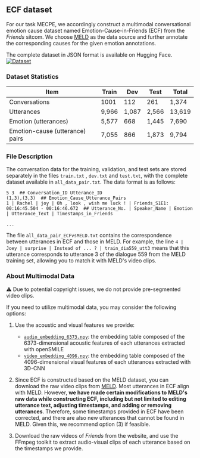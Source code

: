 ## ECF dataset 



For our task MECPE, we accordingly construct a multimodal conversational emotion cause dataset named Emotion-Cause-in-Friends (ECF) from the _Friends_ sitcom. We choose [MELD](https://github.com/declare-lab/MELD) as the data source and further annotate the corresponding causes for the given emotion annotations.

The complete dataset in JSON format is available on Hugging Face. [![Dataset](https://img.shields.io/badge/🤗-ECF-F0A336)](https://huggingface.co/datasets/NUSTM/ECF)

### Dataset Statistics

| Item          | Train | Dev | Test | Total |
| ------------- | ----- | --- | ---- | ----- |
| Conversations | 1001   | 112 | 261  | 1,374   |
| Utterances    | 9,966   | 1,087 | 2,566  | 13,619   |
| Emotion (utterances)    | 5,577   | 668 | 1,445  | 7,690   |
| Emotion-cause (utterance) pairs    | 7,055   | 866 | 1,873  | 9,794   |

### File Description

The conversation data for the training, validation, and test sets are stored separately in the files `train.txt` , `dev.txt` and `test.txt`, with the complete dataset available in `all_data_pair.txt`. The data format is as follows:

```
5 3  ## Conversation_ID Utterance_ID  
(1,3),(3,3)  ## Emotion_Cause_Utterance_Pairs 
1 | Rachel | joy | Oh , look , wish me luck ! | Friends_S1E1: 00:16:45.504 - 00:16:46.672  ## Utterance_No. | Speaker_Name | Emotion | Utterance_Text | Timestamps_in_Friends

...
```

The file  `all_data_pair_ECFvsMELD.txt` contains the correspondence between utterances in ECF and those in MELD.
For example, the line `4 | Joey | surprise | Instead of ... ? | train_dia559_utt3` means that this utterance corresponds to utterance 3 of the dialogue 559 from the MELD training set, allowing you to match it with MELD's video clips.

### About Multimodal Data   

⚠️ Due to potential copyright issues, we do not provide pre-segmented video clips. 

If you need to utilize multimodal data, you may consider the following options:

1. Use the acoustic and visual features we provide:
    - [`audio_embedding_6373.npy`](https://drive.google.com/file/d/1EhU2jFSr_Vi67Wdu1ARJozrTJtgiQrQI/view?usp=share_link): the embedding table composed of the 6373-dimensional acoustic features of each utterances extracted with openSMILE
    - [`video_embedding_4096.npy`](https://drive.google.com/file/d/1NGSsiQYDTqgen_g9qndSuha29JA60x14/view?usp=share_link): the embedding table composed of the 4096-dimensional visual features of each utterances extracted with 3D-CNN

2. Since ECF is constructed based on the MELD dataset, you can download the raw video clips from [MELD](https://github.com/declare-lab/MELD). 
Most utterances in ECF align with MELD. However, **we have made certain modifications to MELD's raw data while constructing ECF, including but not limited to editing utterance text, adjusting timestamps, and adding or removing utterances**. Therefore, some timestamps provided in ECF have been corrected, and there are also new utterances that cannot be found in MELD. Given this, we recommend option (3) if feasible.

3. Download the raw videos of _Friends_ from the website, and use the FFmpeg toolkit to extract audio-visual clips of each utterance based on the timestamps we provide.





  

